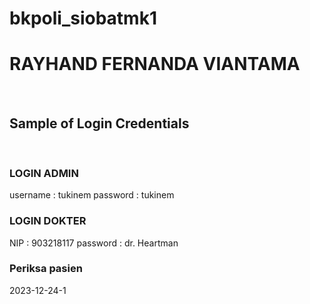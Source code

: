 # bkpoli_siobatmk1
<h1>RAYHAND FERNANDA VIANTAMA</h1>
<br>
<h2>Sample of Login Credentials</h2>
<br>
<h3>LOGIN ADMIN</h3>
username : tukinem
password : tukinem
<br>
<h3>LOGIN DOKTER</h3>
NIP : 903218117
password : dr. Heartman
<br>
<h3>Periksa pasien</h3>
2023-12-24-1